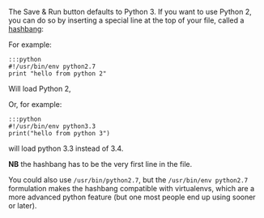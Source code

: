 
<!--
.. title: How can I use a different version of Python for the Save & Run button?
.. slug: SaveAndRunPythonVersion
.. date: 2015-05-13 14:35:28 UTC+01:00
.. tags:
.. category:
.. link:
.. description:
.. type: text
-->



The Save &amp; Run button defaults to Python 3. If you want to use Python 2, you can do so by inserting a special line at the top of your file, called a [hashbang](https://en.wikipedia.org/wiki/Shebang_%28Unix%29):

For example:

    :::python
    #!/usr/bin/env python2.7
    print "hello from python 2"



Will load Python 2,

Or, for example:

    :::python
    #!/usr/bin/env python3.3
    print("hello from python 3")



will load python 3.3 instead of 3.4.

**NB** the hashbang has to be the very first line in the file.

You could also use `/usr/bin/python2.7`, but the `/usr/bin/env python2.7` formulation makes the hashbang compatible with virtualenvs, which are a more advanced python feature (but one most people end up using sooner or later).
